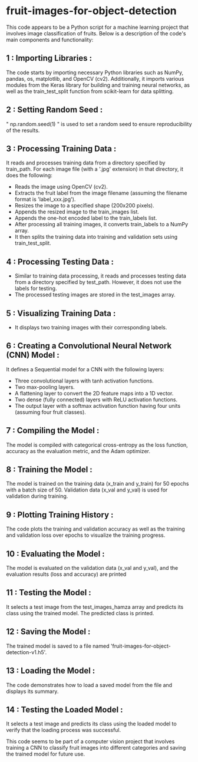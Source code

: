 
# fruit-images-for-object-detection

This code appears to be a Python script for a machine learning project that involves image classification of fruits. Below is a description of the code's main components and functionality:

## 1 : Importing Libraries :

The code starts by importing necessary Python libraries such as NumPy, pandas, os, matplotlib, and OpenCV (cv2). Additionally, it imports various modules from the Keras library for building and training neural networks, as well as the train_test_split function from scikit-learn for data splitting.

## 2 : Setting Random Seed :

" np.random.seed(1) " is used to set a random seed to ensure reproducibility of the results.

## 3 : Processing Training Data :

It reads and processes training data from a directory specified by train_path. 
For each image file (with a '.jpg' extension) in that directory, it does the following:
  * Reads the image using OpenCV (cv2).
  * Extracts the fruit label from the image filename (assuming the filename format is 'label_xxx.jpg').
  * Resizes the image to a specified shape (200x200 pixels).
  * Appends the resized image to the train_images list.
  * Appends the one-hot encoded label to the train_labels list.
  * After processing all training images, it converts train_labels to a NumPy array.
  * It then splits the training data into training and validation sets using train_test_split.

## 4 : Processing Testing Data :

* Similar to training data processing, it reads and processes testing data from a directory specified by test_path. However, it does not use the labels for testing.
* The processed testing images are stored in the test_images array.

## 5 : Visualizing Training Data :

* It displays two training images with their corresponding labels.

## 6 : Creating a Convolutional Neural Network (CNN) Model :

It defines a Sequential model for a CNN with the following layers:
* Three convolutional layers with tanh activation functions.
* Two max-pooling layers.
* A flattening layer to convert the 2D feature maps into a 1D vector.
* Two dense (fully connected) layers with ReLU activation functions.
* The output layer with a softmax activation function having four units (assuming four fruit classes).

## 7 : Compiling the Model :

The model is compiled with categorical cross-entropy as the loss function, accuracy as the evaluation metric, and the Adam optimizer.

## 8 : Training the Model :

The model is trained on the training data (x_train and y_train) for 50 epochs with a batch size of 50. Validation data (x_val and y_val) is used for validation during training.

## 9 : Plotting Training History :

The code plots the training and validation accuracy as well as the training and validation loss over epochs to visualize the training progress.

## 10 : Evaluating the Model :

The model is evaluated on the validation data (x_val and y_val), and the evaluation results (loss and accuracy) are printed

## 11 : Testing the Model :

It selects a test image from the test_images_hamza array and predicts its class using the trained model. The predicted class is printed.

## 12 : Saving the Model :

The trained model is saved to a file named 'fruit-images-for-object-detection-v1.h5'.

## 13 : Loading the Model :

The code demonstrates how to load a saved model from the file and displays its summary.

## 14 : Testing the Loaded Model :

It selects a test image and predicts its class using the loaded model to verify that the loading process was successful.

This code seems to be part of a computer vision project that involves training a CNN to classify fruit images into different categories and saving the trained model for future use.

